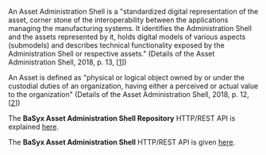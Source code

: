 An Asset Administration Shell is a "standardized digital representation of the asset, corner stone of the interoperability between the applications managing the manufacturing systems. It identifies the Administration Shell and the assets represented by it, holds digital models of various aspects (submodels) and describes technical functionality exposed by the Administration Shell or respective assets." (Details of the Asset Administration Shell, 2018, p. 13, [[1](https://www.plattform-i40.de/IP/Redaktion/DE/Downloads/Publikation/2018-verwaltungsschale-im-detail.pdf)])

An Asset is defined as "physical or logical object owned by or under the custodial duties of an organization, having either a perceived or actual value to the organization" (Details of the Asset Administration Shell, 2018, p. 12, [[2](https://www.plattform-i40.de/IP/Redaktion/DE/Downloads/Publikation/2018-verwaltungsschale-im-detail.pdf)])

The **BaSyx Asset Administration Shell Repository** HTTP/REST API is explained [here](https://app.swaggerhub.com/apis/BaSyx/basyx_asset_administration_shell_repository_http_rest_api/v1).


The **BaSyx Asset Administration Shell** HTTP/REST API is given [here](https://app.swaggerhub.com/apis/BaSyx/basyx_asset_administration_shell_http_rest_api/v1).